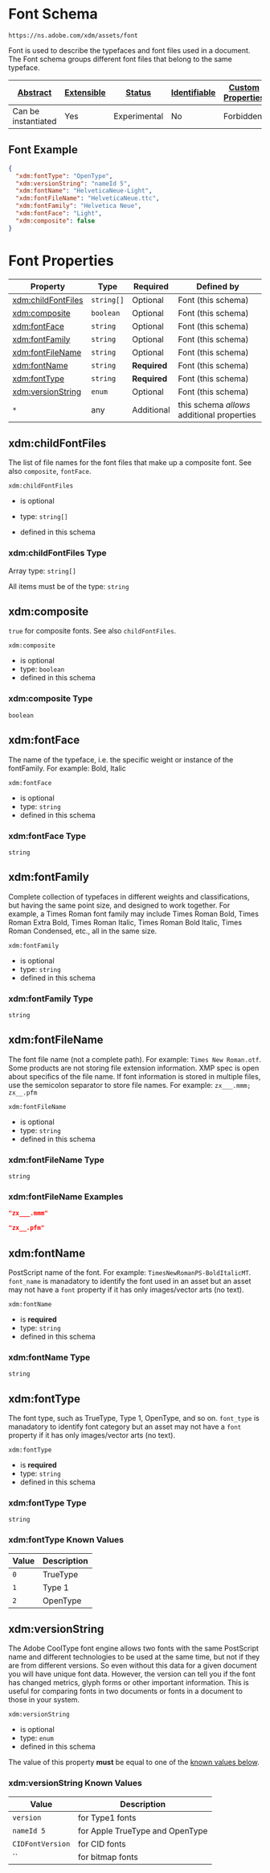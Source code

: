 
# Font Schema

```
https://ns.adobe.com/xdm/assets/font
```

Font is used to describe the typefaces and font files used in a document.
The Font schema groups different font files that belong to the same typeface.


| [Abstract](../../abstract.md) | [Extensible](../../extensions.md) | [Status](../../status.md) | [Identifiable](../../id.md) | [Custom Properties](../../extensions.md) | [Additional Properties](../../extensions.md) | Defined In |
|-------------------------------|-----------------------------------|---------------------------|-----------------------------|------------------------------------------|----------------------------------------------|------------|
| Can be instantiated | Yes | Experimental | No | Forbidden | Permitted | [assets/font.schema.json](assets/font.schema.json) |

## Font Example
```json
{
  "xdm:fontType": "OpenType",
  "xdm:versionString": "nameId 5",
  "xdm:fontName": "HelveticaNeue-Light",
  "xdm:fontFileName": "HelveticaNeue.ttc",
  "xdm:fontFamily": "Helvetica Neue",
  "xdm:fontFace": "Light",
  "xdm:composite": false
}
```

# Font Properties

| Property | Type | Required | Defined by |
|----------|------|----------|------------|
| [xdm:childFontFiles](#xdmchildfontfiles) | `string[]` | Optional | Font (this schema) |
| [xdm:composite](#xdmcomposite) | `boolean` | Optional | Font (this schema) |
| [xdm:fontFace](#xdmfontface) | `string` | Optional | Font (this schema) |
| [xdm:fontFamily](#xdmfontfamily) | `string` | Optional | Font (this schema) |
| [xdm:fontFileName](#xdmfontfilename) | `string` | Optional | Font (this schema) |
| [xdm:fontName](#xdmfontname) | `string` | **Required** | Font (this schema) |
| [xdm:fontType](#xdmfonttype) | `string` | **Required** | Font (this schema) |
| [xdm:versionString](#xdmversionstring) | `enum` | Optional | Font (this schema) |
| `*` | any | Additional | this schema *allows* additional properties |

## xdm:childFontFiles

The list of file names for the font files that make up a composite font. See also `composite`, `fontFace`.

`xdm:childFontFiles`
* is optional
* type: `string[]`

* defined in this schema

### xdm:childFontFiles Type


Array type: `string[]`

All items must be of the type:
`string`









## xdm:composite

`true` for composite fonts. See also `childFontFiles`.

`xdm:composite`
* is optional
* type: `boolean`
* defined in this schema

### xdm:composite Type


`boolean`





## xdm:fontFace

The name of the typeface, i.e. the specific weight or instance of the fontFamily. For example: Bold, Italic

`xdm:fontFace`
* is optional
* type: `string`
* defined in this schema

### xdm:fontFace Type


`string`






## xdm:fontFamily

Complete collection of typefaces in different weights and classifications, but having the same point size, and designed to work together. For example, a Times Roman font family may include Times Roman Bold, Times Roman Extra Bold, Times Roman Italic, Times Roman Bold Italic, Times Roman Condensed, etc., all in the same size.

`xdm:fontFamily`
* is optional
* type: `string`
* defined in this schema

### xdm:fontFamily Type


`string`






## xdm:fontFileName

The font file name (not a complete path). For example: `Times New Roman.otf`. Some products are not storing file extension information. XMP spec is open about specifics of the file name. If font information is stored in multiple files, use the semicolon separator to store file names. For example: `zx___.mmm; zx__.pfm`

`xdm:fontFileName`
* is optional
* type: `string`
* defined in this schema

### xdm:fontFileName Type


`string`





### xdm:fontFileName Examples

```json
"zx___.mmm"
```

```json
"zx__.pfm"
```



## xdm:fontName

PostScript name of the font. For example: `TimesNewRomanPS-BoldItalicMT`. `font_name` is manadatory to identify the font used in an asset but an asset may not have a `font` property if it has only images/vector arts (no text).

`xdm:fontName`
* is **required**
* type: `string`
* defined in this schema

### xdm:fontName Type


`string`






## xdm:fontType

The font type, such as TrueType, Type 1, OpenType, and so on. `font_type` is manadatory to identify font category but an asset may not have a `font` property if it has only images/vector arts (no text).

`xdm:fontType`
* is **required**
* type: `string`
* defined in this schema

### xdm:fontType Type


`string`



### xdm:fontType Known Values
| Value | Description |
|-------|-------------|
| `0` | TrueType |
| `1` | Type 1 |
| `2` | OpenType |




## xdm:versionString

The Adobe CoolType font engine allows two fonts with the same PostScript name and different technologies to be used at the same time, but not if they are from different versions. So even without this data for a given document you will have unique font data. However, the version can tell you if the font has changed metrics, glyph forms or other important information. This is useful for comparing fonts in two documents or fonts in a document to those in your system.

`xdm:versionString`
* is optional
* type: `enum`
* defined in this schema

The value of this property **must** be equal to one of the [known values below](#xdmversionstring-known-values).

### xdm:versionString Known Values
| Value | Description |
|-------|-------------|
| `version` | for Type1 fonts |
| `nameId 5` | for Apple TrueType and OpenType |
| `CIDFontVersion` | for CID fonts |
| `` | for bitmap fonts |



